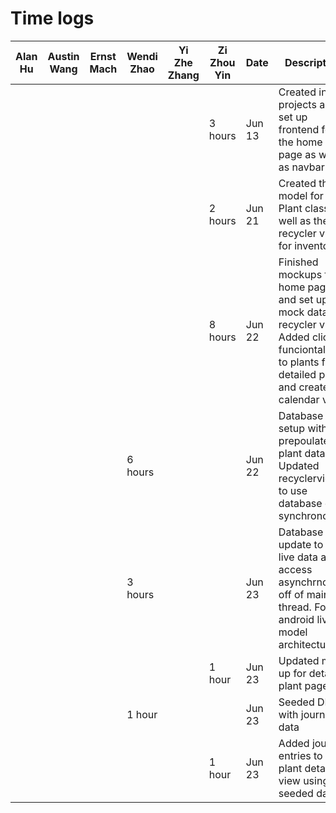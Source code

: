 # Time logs
| Alan Hu | Austin Wang | Ernst Mach | Wendi Zhao | Yi Zhe Zhang | Zi Zhou Yin | Date   | Description                                                                                                                                               |
|---------|-------------|------------|------------|--------------|-------------|--------|-----------------------------------------------------------------------------------------------------------------------------------------------------------|
|         |             |            |            |              | 3 hours     | Jun 13 | Created initial projects and set up frontend for the home page as well as navbar                                                                          |
|         |             |            |            |              | 2 hours     | Jun 21 | Created the model for the Plant class as well as the recycler view for inventory                                                                          |
|         |             |            |            |              | 8 hours     | Jun 22 | Finished mockups for home page, and set up mock data for recycler view. Added click funciontality to plants for detailed page, and created calendar view. |
|         |             |            | 6 hours    |              |             | Jun 22 | Database setup with prepoulated plant data. Updated recyclerview to use database data synchronously                                                       |
|         |             |            | 3 hours    |              |             | Jun 23 | Database update to use live data and access asynchrnously off of main thread. Follow android live model architecture                                      |
|         |             |            |            |              | 1 hour      | Jun 23 | Updated mock up for detailed plant page.                                                                                                                  |
|         |             |            | 1 hour     |              |             | Jun 23 | Seeded DB with journal data                                                                                                                               |
|         |             |            |            |              | 1 hour      | Jun 23 | Added journal entries to plant details view using seeded data                                                                                             |